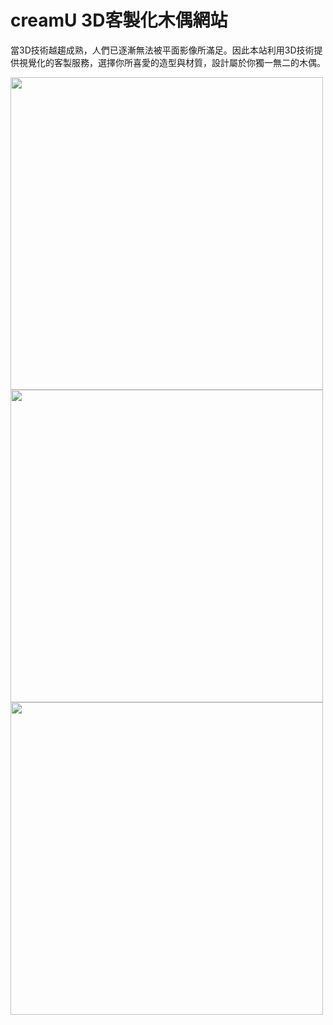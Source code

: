 # creamU 3D客製化木偶網站
 當3D技術越趨成熟，人們已逐漸無法被平面影像所滿足。因此本站利用3D技術提供視覺化的客製服務，選擇你所喜愛的造型與材質，設計屬於你獨一無二的木偶。


<img width="500" alt="" src="https://github.com/tzuchin1126/creamU/assets/118542088/4b870e7b-92bd-44b0-8861-a0841ef12e35">

<img width="500" alt="" src="https://github.com/tzuchin1126/creamU/assets/118542088/52a37383-4d4b-4bc5-a9bf-368acec48673">

<img width="500" alt="" src="https://github.com/tzuchin1126/creamU/assets/118542088/b18b8a86-6ba1-4def-b4ab-e6fd425eea29">
